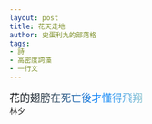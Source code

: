 ```yaml
---
layout: post
title: 花天走地
author: 史蛋利九的部落格
tags:
- 詩
- 高密度詞藻
- 一行文
---
```


<span style="font-size: large;
background: -webkit-linear-gradient(0deg, #000000, #34495b, #007fff, #8cc4cf);
-webkit-background-clip: text;
-webkit-text-fill-color: transparent;">
花的翅膀在死亡後才懂得飛翔                                                         
</span>
林夕

